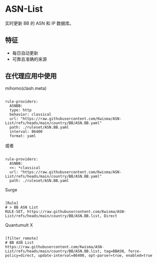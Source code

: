 
# ASN-List
    
实时更新 BB 的 ASN 和 IP 数据库。
    
## 特征
    
- 每日自动更新
- 可靠且准确的来源
    
## 在代理应用中使用
    
mihomo(clash.meta)
   
<pre><code class="language-javascript">
rule-providers:
  ASNBB:
  type: http
  behavior: classical
  url: "https://raw.githubusercontent.com/Kwisma/ASN-List/refs/heads/main/country/BB/ASN.BB.yaml"
  path: ./ruleset/ASN.BB.yaml
  interval: 86400
  format: yaml
</code></pre>

或者

<pre><code class="language-javascript">
rule-providers:
  ASNBB:
  <<: *classical
  url: "https://raw.githubusercontent.com/Kwisma/ASN-List/refs/heads/main/country/BB/ASN.BB.yaml"
  path: ./ruleset/ASN.BB.yaml
</code></pre>
    
Surge
    
<pre><code class="language-javascript">
[Rule]
# > BB ASN List
RULE-SET, https://raw.githubusercontent.com/Kwisma/ASN-List/refs/heads/main/country/BB/ASN.BB.list, Direct
</code></pre>
    
Quantumult X
    
<pre><code class="language-javascript">
[filter_remote]
# BB ASN List
https://raw.githubusercontent.com/Kwisma/ASN-List/refs/heads/main/country/BB/ASN.BB.list, tag=BBASN, force-policy=direct, update-interval=86400, opt-parser=true, enabled=true
</code></pre>
